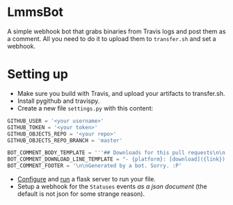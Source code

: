 # LmmsBot
A simple webhook bot that grabs binaries from Travis logs and post them as a comment. All you need to do it to upload them to `transfer.sh` and set a webhook.

# Setting up 
- Make sure you build with Travis, and upload your artifacts to transfer.sh.
- Install pygithub and travispy. 
- Create a new file `settings.py` with this content:
```python
GITHUB_USER = '<your username>'
GITHUB_TOKEN = '<your token>'
GITHUB_OBJECTS_REPO = '<your repo>'
GITHUB_OBJECTS_REPO_BRANCH = 'master'

BOT_COMMENT_BODY_TEMPLATE = '''## Downloads for this pull requests\n\n'''
BOT_COMMENT_DOWNLOAD_LINE_TEMPLATE = "- {platform}: [download]({link}).\n"
BOT_COMMENT_FOOTER = '\n\nGenerated by a bot. Sorry. :P'
```
- [Configure](http://flask.pocoo.org/docs/1.0/installation/) and [run](http://flask.pocoo.org/docs/1.0/quickstart/) a flask server to run your file. 
- Setup a webhook for the `Statuses` events *as a json document* (the default is not json for some strange reason).

